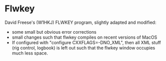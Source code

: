# Flwkey
David Freese's (W1HKJ) FLWKEY program, slightly adapted and modified:

- some small but obvious error corrections
- small changes such that flwkey compiles on recent versions of MacOS
- If configured with "configure CXXFLAGS=-DNO_XML",
then all XML stuff (rig control, logbook) is left out such that
the flwkey window occupies much less space.

